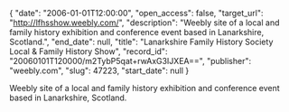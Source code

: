 {
  "date": "2006-01-01T12:00:00", 
  "open_access": false, 
  "target_url": "http://lfhsshow.weebly.com/", 
  "description": "Weebly site of a local and family history exhibition and conference event based in Lanarkshire, Scotland.", 
  "end_date": null, 
  "title": "Lanarkshire Family History Society Local & Family History Show", 
  "record_id": "20060101T120000/m2TybP5qat+rwAxG3IJXEA==", 
  "publisher": "weebly.com", 
  "slug": 47223, 
  "start_date": null
}

Weebly site of a local and family history exhibition and conference event based in Lanarkshire, Scotland.